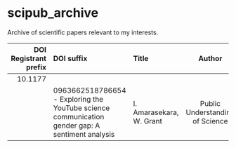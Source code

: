 # scipub_archive
Archive of scientific papers relevant to my interests.

|  DOI Registrant prefix  |  DOI suffix  |   Title    |Author   |   Publication   |
|------------------------:|:-------------|:-----------|:-------:|:---------------:|
| 10.1177 | | | | |
| | 0963662518786654 - Exploring the YouTube science communication gender gap: A sentiment analysis | I. Amarasekara, W. Grant | Public Understanding of Science |


